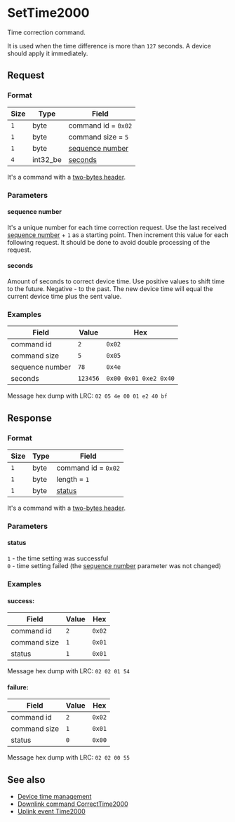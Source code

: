 # SetTime2000

Time correction command.

It is used when the time difference is more than `127` seconds.
A device should apply it immediately.


## Request

### Format

| Size | Type     | Field                               |
| ---- | -------- | ----------------------------------- |
| `1`  | byte     | command id = `0x02`                 |
| `1`  | byte     | command size = `5`                  |
| `1`  | byte     | [sequence number](#sequence-number) |
| `4`  | int32_be | [seconds](#seconds)                 |

It's a command with a [two-bytes header](../message.md#command-with-a-two-bytes-header).

### Parameters

#### **sequence number**

It's a unique number for each time correction request.
Use the last received [sequence number](./uplink/Time2000.md#sequence-number) + `1` as a starting point.
Then increment this value for each following request.
It should be done to avoid double processing of the request.

#### **seconds**

Amount of seconds to correct device time.
Use positive values to shift time to the future. Negative - to the past.
The new device time will equal the current device time plus the sent value.


### Examples

| Field           | Value    | Hex                   |
| --------------- | -------- | --------------------- |
| command id      | `2`      | `0x02`                |
| command size    | `5`      | `0x05`                |
| sequence number | `78`     | `0x4e`                |
| seconds         | `123456` | `0x00 0x01 0xe2 0x40` |

Message hex dump with LRC: `02 05 4e 00 01 e2 40 bf`


## Response

### Format

| Size | Type | Field               |
| ---- | ---- | ------------------- |
| `1`  | byte | command id = `0x02` |
| `1`  | byte | length = `1`        |
| `1`  | byte | [status](#status)   |

It's a command with a [two-bytes header](../message.md#command-with-a-two-bytes-header).

### Parameters

#### **status**

`1` - the time setting was successful <br>
`0` - time setting failed (the [sequence number](#sequence-number) parameter was not changed)

### Examples

#### success:

| Field        | Value | Hex    |
| ------------ | ----- | ------ |
| command id   | `2`   | `0x02` |
| command size | `1`   | `0x01` |
| status       | `1`   | `0x01` |

Message hex dump with LRC: `02 02 01 54`

#### failure:

| Field        | Value | Hex    |
| ------------ | ----- | ------ |
| command id   | `2`   | `0x02` |
| command size | `1`   | `0x01` |
| status       | `0`   | `0x00` |

Message hex dump with LRC: `02 02 00 55`


## See also

* [Device time management](../basics.md#device-time-management)
* [Downlink command CorrectTime2000](../commands/CorrectTime2000.md)
* [Uplink event Time2000](../commands/uplink/Time2000.md)
